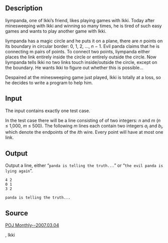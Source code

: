 <h2>Description</h2><span lang="en-us"><p>liympanda, one of Ikki’s friend, likes playing games with Ikki. Today after minesweeping with Ikki and winning so many times, he is tired of such easy games and wants to play another game with Ikki.</p><p>liympanda has a magic circle and he puts it on a plane, there are <i>n</i> points on its boundary in circular border: 0, 1, 2, …, <i>n</i> − 1. Evil panda claims that he is connecting m pairs of points. To connect two points, liympanda either places the link entirely inside the circle or entirely outside the circle. Now liympanda tells Ikki no two links touch inside/outside the circle, except on the boundary. He wants Ikki to figure out whether this is possible…</p><p>Despaired at the minesweeping game just played, Ikki is totally at a loss, so he decides to write a program to help him.</p></span><h2>Input</h2><span lang="en-us"><p>The input contains exactly one test case.</p><p>In the test case there will be a line consisting of of two integers: <i>n</i> and <i>m</i> (<i>n</i> ≤ 1,000, <i>m</i> ≤ 500). The following <i>m</i> lines each contain two integers <i>a<sub>i</sub></i> and <i>b<sub>i</sub></i>, which denote the endpoints of the <i>i</i>th wire. Every point will have at most one link.</p></span><h2>Output</h2><span lang="en-us"><p>Output a line, either “<code>panda is telling the truth...</code>” or “<code>the evil panda is lying again</code>”.</p></span><pre><code class="language-input1">4 2
0 1
3 2</code></pre><pre><code class="language-output1">panda is telling the truth...</code></pre><h2>Source</h2><a href="searchproblem?field=source&amp;key=POJ+Monthly--2007.03.04">POJ Monthly--2007.03.04</a><p>, Ikki</p>